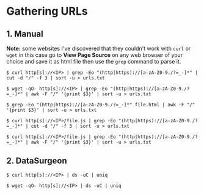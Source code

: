 # Gathering URLs

## 1. Manual

**Note:** some websites I've discovered that they couldn't work with `curl` or `wget` in this case go to **View Page Source** on any web browser of your choice and save it as html file then use the `grep` command to parse it.

`$ curl http[s]://<IP> | grep -Eo "(http|https)://[a-zA-Z0-9./?=_-]*" | cut -d "/" -f 3 | sort -u > urls.txt`

`$ wget -qO- http[s]://<IP> | grep -Eo "(http|https)://[a-zA-Z0-9./?=_-]*" | awk -F "/" '{print $3}' | sort -u > urls.txt`

`$ grep -Eo "(http|https)://[a-zA-Z0-9./?=_-]*" file.html | awk -F "/" '{print $3}' | sort -u > urls.txt`

`$ curl http[s]://<IP>/file.js | grep -Eo "(http|https)://[a-zA-Z0-9./?=_-]*" | cut -d "/" -f 3 | sort -u > urls.txt`

`$ curl http[s]://<IP>/file.js | grep -Eo "(http|https)://[a-zA-Z0-9./?=_-]*" | awk -F "/" '{print $3}' | sort -u > urls.txt`

## 2. DataSurgeon

`$ curl http[s]://<IP> | ds -uC | uniq`

`$ wget -qO- http[s]://<IP> | ds -uC | uniq`